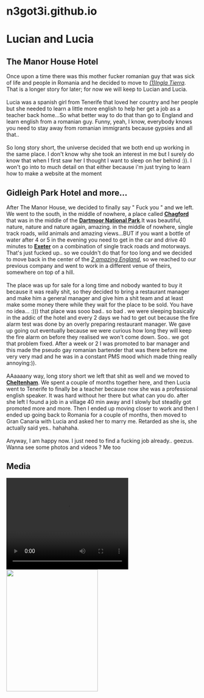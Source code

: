 # n3got3i.github.io
<!DOCTYPE html>
<html>
  <head>
	<title>The story of Lucian and Lucia</title>
  </head>
<body>
	<div id="introduction"></div>
	<h1>Lucian and Lucia</h1>
    <h2>The Manor House Hotel</h2>
	    <p>Once upon a time there was this mother fucker romanian guy that was sick of life and people in Romania and he decided to move to <a href="file:///C:/Users/negot_000/Desktop/master%20project/pads/web%201.html" target="_blank"><em>(1)Ingla Tierra</em></a>. That is a longer story for later; for now we will keep to Lucian and Lucia.<br><br> Lucia was a spanish girl from Tenerife that loved her country and her people but she needed to learn a little more english to help her get a job as a teacher back home...So what better way to do that than go to England and learn english from a romanian guy. Funny, yeah, I know, everybody knows you need to stay away from romanian immigrants because gypsies and all that..<br><br>So long story short, the universe decided that we both end up working in the same place. I don't know why she took an interest in me but I surely do know that when I first saw her I thought I want to sleep on her behind :)). I won't go into to much detail on that either because i'm just trying to learn how to make a website at the moment
	    </p>
	    <div id="#gidleigh and more"></div>
<h2>Gidleigh Park Hotel and more...</h2>
<p>After The Manor House, we decided to finally say " Fuck you " and we left. We went to the south, in the middle of nowhere, a place called <a href="https://en.wikipedia.org/wiki/Chagford" target="_blank"> <strong>Chagford</strong></a> that was in the middle of the <a href="http://www.dartmoor.gov.uk/" target="_blank"><strong>Dartmoor National Park</strong></a>.It was beautiful, nature, nature and nature again, amazing. in the middle of nowhere, single track roads, wild animals and amazing views...BUT if you want a bottle of water after 4 or 5 in the evening you need to get in the car and drive 40 minutes to <a href="https://www.visitexeter.com/" target="_blank"><strong>Exeter</strong></a> on a combination of single track roads and motorways. That's just fucked up.. so we couldn't do that for too long and we decided to move back in the center of the <a href="file:///C:/Users/negot_000/Desktop/master%20project/pads/web%201.html" target="_blank"><em>2 amazing England</em></a>, so we reached to our previous company and went to work in a different venue of theirs, somewhere on top of a hill. <br><br>The place was up for sale for a long time and nobody wanted to buy it because it was really shit, so they decided to bring a restaurant manager and make him a general manager and give him a shit team and at least make some money there while they wait for the place to be sold. You have no idea... :))) that place was sooo bad.. so bad . we were sleeping basically in the addic of the hotel and every 2 days we had to get out because the fire alarm test was done by an overly preparing restaurant manager. We gave up going out eventually because we were curious how long they will keep the fire alarm on before they realised we won't come down. Soo.. we got that problem fixed. After a week or 2 I was promoted to bar manager and this made the pseudo gay romanian bartender that was there before me very very mad and he was in a constant PMS mood which made thing really annoying:)).<br><br> AAaaaany way, long story short we left that shit as well and we moved to <a href="https://en.wikipedia.org/wiki/Cheltenham" target="_blank"><strong>Cheltenham</strong></a>. We spent a couple of months together here, and then Lucia went to Tenerife to finally be a teacher because now she was a professional english speaker. It was hard without her there but what can you do. after she left I found a job in a village 40 min away and I slowly but steadily got promoted more and more. Then I ended up moving closer to work and then I ended up going back to Romania for a couple of months, then moved to Gran Canaria with Lucia and asked her to marry me. Retarded as she is, she actually said yes.. hahahaha.<br><br>Anyway, I am happy now. I just need to find a fucking job already.. geezus. Wanna see some photos and videos ? Me too 
</p>
<div id="media">
	<h2>Media</h2>
	<video src="C:\Users\negot_000\Desktop\master project\pads\video.mp4" height="240" width="320" controls></video>
	<img src="C:\Users\negot_000\Desktop\master project\pads\20151125_145423-1.jpg" height="320" width="240">
</div>


	    
</body>
</html>
